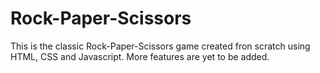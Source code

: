 # Rock-Paper-Scissors
This is the classic Rock-Paper-Scissors game created fron scratch using HTML, CSS and Javascript.
More features are yet to be added.
